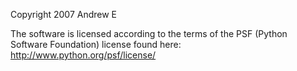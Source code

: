 Copyright 2007 Andrew E

The software is licensed according to the terms of the PSF (Python Software Foundation) license found here: http://www.python.org/psf/license/